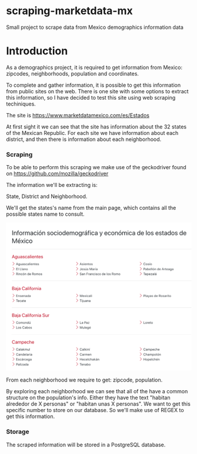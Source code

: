 # scraping-marketdata-mx
Small project to scrape data from Mexico demographics information data

# Introduction

As a demographics project, it is required to get information from Mexico: zipcodes, neighborhoods, population and coordinates.

To complete and gather information, it is possible to get this information from public sites on the web. There is one site with some options to extract this information, so I have decided to test this site using web scraping techiniques.

The site is https://www.marketdatamexico.com/es/Estados

At first sight it we can see that the site has information about the 32 states of the Mexican Republic. For each site we have information about each district, and then there is information about each neighborhood.


### Scraping

To be able to perform this scraping we make use of the geckodriver found on https://github.com/mozilla/geckodriver

The information we'll be extracting is:

State, District and Neighborhood.

We'll get the states's name from the main page, which contains all the possible states name to consult.

![States Main](/assets/images/states_main.png)

From each neighborhood we require to get: zipcode, population.

By exploring each neighborhood we can see that all of the have a common structure on the population's info. Either they have the text "habitan alrededor de X personas" or "habitan unas X personas". We want to get this specific number to store on our database. So we'll make use of REGEX to get this information.

### Storage

The scraped information will be stored in a PostgreSQL database.



